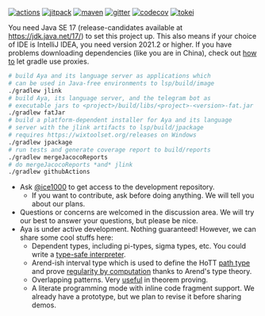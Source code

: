 [![actions]](https://github.com/aya-prover/aya-dev/actions/workflows/gradle-check.yml)
[![jitpack]](https://jitpack.io/#aya-prover/aya-dev)
[![maven]](https://repo1.maven.org/maven2/org/aya-prover)
[![gitter]](https://gitter.im/aya-prover/community?utm_source=badge&utm_medium=badge&utm_campaign=pr-badge)
[![codecov]](https://codecov.io/gh/aya-prover/aya-dev)
[![tokei]](https://github.com/XAMPPRocky/tokei)

You need Java SE 17 (release-candidates available at <https://jdk.java.net/17/>) to set this project up.
This also means if your choice of IDE is IntelliJ IDEA, you need version 2021.2 or higher.
If you have problems downloading dependencies (like you are in China), check out [how to][proxy] let
gradle use proxies.

```bash
# build Aya and its language server as applications which
# can be used in Java-free environments to lsp/build/image
./gradlew jlink
# build Aya, its language server, and the telegram bot as
# executable jars to <project>/build/libs/<project>-<version>-fat.jar
./gradlew fatJar
# build a platform-dependent installer for Aya and its language
# server with the jlink artifacts to lsp/build/jpackage
# requires https://wixtoolset.org/releases on Windows
./gradlew jpackage
# run tests and generate coverage report to build/reports
./gradlew mergeJacocoReports
# do mergeJacocoReports *and* jlink
./gradlew githubActions
```

+ Ask [@ice1000] to get access to the development repository.
  + If you want to contribute, ask before doing anything.
    We will tell you about our plans.
+ Questions or concerns are welcomed in the discussion area. 
  We will try our best to answer your questions, but please be nice.
+ Aya is under active development. Nothing guaranteed! However, we can share some cool stuffs here:
  + Dependent types, including pi-types, sigma types, etc. You could write a [type-safe interpreter][gadt].
  + Arend-ish interval type which is used to define the HoTT [path type][path]
    and prove [regularity by computation][regularity] thanks to Arend's type theory.
  + Overlapping patterns. Very [useful][oop] in theorem proving.
  + A literate programming mode with inline code fragment support.
    We already have a prototype, but we plan to revise it before sharing demos.

[@ice1000]: https://github.com/ice1000
[actions]: https://github.com/aya-prover/aya-dev/actions/workflows/gradle-check.yml/badge.svg
[codecov]: https://img.shields.io/codecov/c/github/aya-prover/aya-dev?logo=codecov&logoColor=white
[gitter]: https://img.shields.io/gitter/room/aya-prover/community?color=cyan&logo=gitter
[jitpack]: https://img.shields.io/jitpack/v/github/aya-prover/aya-dev?logo=github
[tokei]: https://img.shields.io/tokei/lines/github/aya-prover/aya-dev?logo=java
[maven]: https://img.shields.io/maven-central/v/org.aya-prover/base?logo=gradle
[oop]: base/src/test/resources/success/add-comm.aya
[path]: base/src/test/resources/success/cong-sym-trans.aya
[proxy]: https://docs.gradle.org/current/userguide/build_environment.html#sec:accessing_the_web_via_a_proxy
[gadt]: base/src/test/resources/success/type-safe-norm.aya
[regularity]: base/src/test/resources/success/regularity.aya
